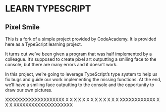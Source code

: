 # LEARN TYPESCRIPT
## Pixel Smile
This is a fork of a simple project provided by CodeAcademy. It is provided here as a TypeScript learning project. 

It turns out we’ve been given a program that was half implemented by a colleague. It’s supposed to create pixel art outputting a smiling face to the console, but there are many errors and it doesn’t work.

In this project, we’re going to leverage TypeScript’s type system to help us fix bugs and guide our work implementing the missing functions. At the end, we’ll have a smiling face outputting to the console and the opportunity to draw our own pictures.

XXXXXXXXXXXXXXXXXXXX
X                  X
X      X    X      X
X                  X
X   X          X   X
X   XXXXXXXXXXXX   X
X                  X
XXXXXXXXXXXXXXXXXXXX